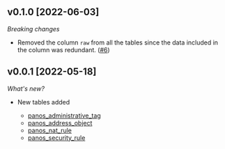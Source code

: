 ## v0.1.0 [2022-06-03]

_Breaking changes_

- Removed the column `raw` from all the tables since the data included in the column was redundant. ([#6](https://github.com/turbot/steampipe-plugin-panos/pull/6))

## v0.0.1 [2022-05-18]

_What's new?_

- New tables added

  - [panos_administrative_tag](https://hub.steampipe.io/plugins/turbot/panos/tables/panos_administrative_tag)
  - [panos_address_object](https://hub.steampipe.io/plugins/turbot/panos/tables/panos_address_object)
  - [panos_nat_rule](https://hub.steampipe.io/plugins/turbot/panos/tables/panos_nat_rule)
  - [panos_security_rule](https://hub.steampipe.io/plugins/turbot/panos/tables/panos_security_rule)
